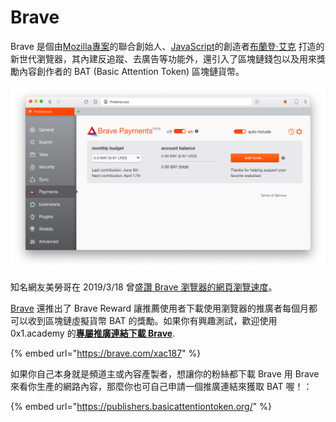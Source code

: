# Brave

Brave 是個由[Mozilla專案](https://zh.wikipedia.org/wiki/Mozilla)的聯合創始人、[JavaScript](https://zh.wikipedia.org/wiki/JavaScript)的創造者[布蘭登·艾克](https://zh.wikipedia.org/wiki/%E5%B8%83%E8%98%AD%E7%99%BB%C2%B7%E8%89%BE%E5%85%8B) 打造的新世代瀏覽器，其內建反追蹤、去廣告等功能外，還引入了區塊鏈錢包以及用來獎勵內容創作者的 BAT \(Basic Attention Token\) 區塊鏈貨幣。

![BRAVE &#x700F;&#x89BD;&#x5668;&#x5167;&#x5EFA;&#x5340;&#x584A;&#x93C8;&#x96FB;&#x5B50;&#x9322;&#x5305;&#x4EE5;&#x53CA; BAT &#x5340;&#x584A;&#x93C8;&#x734E;&#x52F5;&#x7CFB;&#x7D71;](../.gitbook/assets/ying-mu-kuai-zhao-20190318-xia-wu-12.44.46.png)

知名網友美勞哥在 2019/3/18 曾[盛讚 Brave 瀏覽器的網頁瀏覽速度](https://www.facebook.com/evenwu/posts/10156024635055718)。

[Brave](https://brave.com/xac187) 還推出了 Brave Reward 讓推薦使用者下載使用瀏覽器的推廣者每個月都可以收到區塊鏈虛擬貨幣 BAT 的獎勵。如果你有興趣測試，歡迎使用 0x1.academy 的[**專屬推廣連結下載 Brave**](https://brave.com/xac187). 

{% embed url="https://brave.com/xac187" %}

如果你自己本身就是頻道主或內容產製者，想讓你的粉絲都下載 Brave 用 Brave 來看你生產的網路內容，那麼你也可自己申請一個推廣連結來獲取 BAT 喔！：

{% embed url="https://publishers.basicattentiontoken.org/" %}



